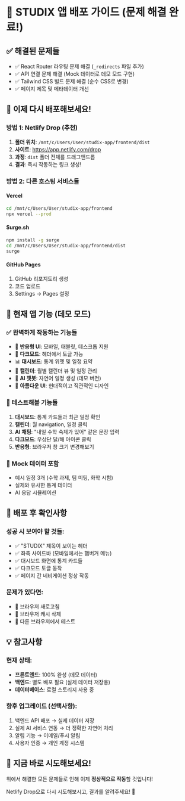 # 🎉 STUDIX 앱 배포 가이드 (문제 해결 완료!)

## ✅ 해결된 문제들
- ✅ React Router 라우팅 문제 해결 (`_redirects` 파일 추가)
- ✅ API 연결 문제 해결 (Mock 데이터로 데모 모드 구현)
- ✅ Tailwind CSS 빌드 문제 해결 (순수 CSS로 변경)
- ✅ 페이지 제목 및 메타데이터 개선

## 🚀 이제 다시 배포해보세요!

### 방법 1: Netlify Drop (추천)
1. **폴더 위치**: `/mnt/c/Users/User/studix-app/frontend/dist`
2. **사이트**: https://app.netlify.com/drop
3. **과정**: `dist` 폴더 전체를 드래그앤드롭
4. **결과**: 즉시 작동하는 링크 생성!

### 방법 2: 다른 호스팅 서비스들

#### Vercel
```bash
cd /mnt/c/Users/User/studix-app/frontend
npx vercel --prod
```

#### Surge.sh
```bash
npm install -g surge
cd /mnt/c/Users/User/studix-app/frontend/dist
surge
```

#### GitHub Pages
1. GitHub 리포지토리 생성
2. 코드 업로드
3. Settings → Pages 설정

## 🎯 현재 앱 기능 (데모 모드)

### ✅ 완벽하게 작동하는 기능들
- 📱 **반응형 UI**: 모바일, 태블릿, 데스크톱 지원
- 🌙 **다크모드**: 헤더에서 토글 가능
- 📊 **대시보드**: 통계 위젯 및 일정 요약
- 📅 **캘린더**: 월별 캘린더 뷰 및 일정 관리
- 🤖 **AI 챗봇**: 자연어 일정 생성 (데모 버전)
- 🎨 **아름다운 UI**: 현대적이고 직관적인 디자인

### 📝 테스트해볼 기능들
1. **대시보드**: 통계 카드들과 최근 일정 확인
2. **캘린더**: 월 navigation, 일정 클릭
3. **AI 채팅**: "내일 수학 숙제가 있어" 같은 문장 입력
4. **다크모드**: 우상단 달/해 아이콘 클릭
5. **반응형**: 브라우저 창 크기 변경해보기

### 🔄 Mock 데이터 포함
- 예시 일정 3개 (수학 과제, 팀 미팅, 화학 시험)
- 실제와 유사한 통계 데이터
- AI 응답 시뮬레이션

## 🎈 배포 후 확인사항

### 성공 시 보여야 할 것들:
- ✅ "STUDIX" 제목이 보이는 헤더
- ✅ 좌측 사이드바 (모바일에서는 햄버거 메뉴)
- ✅ 대시보드 화면에 통계 카드들
- ✅ 다크모드 토글 동작
- ✅ 페이지 간 네비게이션 정상 작동

### 문제가 있다면:
- 🔄 브라우저 새로고침
- 🧹 브라우저 캐시 삭제
- 📱 다른 브라우저에서 테스트

## 💡 참고사항

### 현재 상태:
- **프론트엔드**: 100% 완성 (데모 데이터)
- **백엔드**: 별도 배포 필요 (실제 데이터 저장용)
- **데이터베이스**: 로컬 스토리지 사용 중

### 향후 업그레이드 (선택사항):
1. 백엔드 API 배포 → 실제 데이터 저장
2. 실제 AI 서비스 연동 → 더 정확한 자연어 처리
3. 알림 기능 → 이메일/푸시 알림
4. 사용자 인증 → 개인 계정 시스템

## 🚀 지금 바로 시도해보세요!

위에서 해결한 모든 문제들로 인해 이제 **정상적으로 작동**할 것입니다!

Netlify Drop으로 다시 시도해보시고, 결과를 알려주세요! 🎉